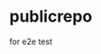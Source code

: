 # publicrepo
for e2e test






























































































































































































































































































































































































































































































































































































































































































































































































































































































































































































































































































































































































































































































































































































































































































































































































































































































































































































































































































































































































































































































































































































































































































































































































































































































































































































































































































































































































































































































































































































































































































































































































































































































































































































































































































































































































































































































































































































































































































